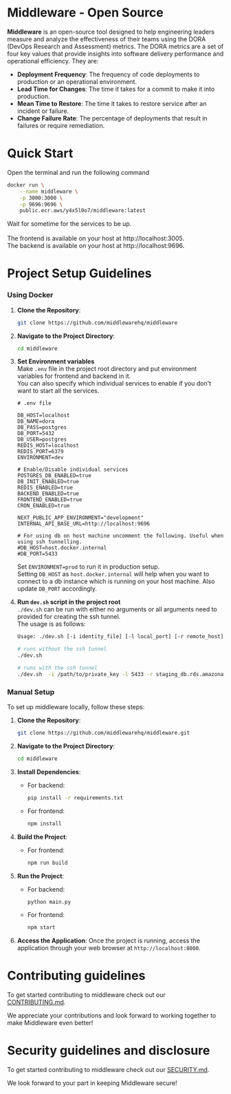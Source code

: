 # Middleware - Open Source
**Middleware** is an open-source tool designed to help engineering leaders measure and analyze the effectiveness of their teams using the DORA (DevOps Research and Assessment) metrics. The DORA metrics are a set of four key values that provide insights into software delivery performance and operational efficiency. They are:

- **Deployment Frequency**: The frequency of code deployments to production or an operational environment.
- **Lead Time for Changes**: The time it takes for a commit to make it into production.
- **Mean Time to Restore**: The time it takes to restore service after an incident or failure.
- **Change Failure Rate**: The percentage of deployments that result in failures or require remediation.

# Quick Start
Open the terminal and run the following command
```bash
docker run \
    --name middleware \
    -p 3000:3000 \
    -p 9696:9696 \
    public.ecr.aws/y4x5l0o7/middleware:latest
```

Wait for sometime for the services to be up.\
\
The frontend is available on your host at http://localhost:3005. \
The backend is available on your host at http://localhost:9696.

# Project Setup Guidelines
### Using Docker
1. **Clone the Repository**: 
   ```bash
   git clone https://github.com/middlewarehq/middleware
   ```

2. **Navigate to the Project Directory**:
   ```bash
   cd middleware
   ```

3. **Set Environment variables**\
    Make `.env` file in the project root directory and put environment variables for frontend and backend in it.\
    You can also specify which individual services to enable if you don't want to start all the services.
    ```
    # .env file

    DB_HOST=localhost
    DB_NAME=dora
    DB_PASS=postgres
    DB_PORT=5432
    DB_USER=postgres
    REDIS_HOST=localhost
    REDIS_PORT=6379
    ENVIRONMENT=dev

    # Enable/Disable individual services
    POSTGRES_DB_ENABLED=true
    DB_INIT_ENABLED=true
    REDIS_ENABLED=true
    BACKEND_ENABLED=true
    FRONTEND_ENABLED=true
    CRON_ENABLED=true

    NEXT_PUBLIC_APP_ENVIRONMENT="development"
    INTERNAL_API_BASE_URL=http://localhost:9696

    # For using db on host machine uncomment the following. Useful when using ssh tunnelling.
    #DB_HOST=host.docker.internal
    #DB_PORT=5433
    ```
    Set `ENVIRONMENT=prod` to run it in production setup.\
    Setting `DB_HOST` as `host.docker.internal` will help when you want to connect to a db instance which
    is running on your host machine. Also update `DB_PORT` accordingly.


4. **Run `dev.sh` script in the project root**\
    `./dev.sh` can be run with either no arguments or all arguments need to provided for creating the ssh tunnel.\
    The usage is as follows:
    ```bash
    Usage: ./dev.sh [-i identity_file] [-l local_port] [-r remote_host] [-p remote_port] [-u ssh_user] [-h ssh_host]
    ```
    ```bash
    # runs without the ssh tunnel
    ./dev.sh     
    ```
    ```bash
    # runs with the ssh tunnel
    ./dev.sh  -i /path/to/private_key -l 5433 -r staging_db.rds.amazonaws.com -p 5432 -u ec2-user -h 10.3.17.192
    ```
   
### Manual Setup
To set up middleware locally, follow these steps:

1. **Clone the Repository**: 
   ```bash
   git clone https://github.com/middlewarehq/middleware.git
   ```

2. **Navigate to the Project Directory**:
   ```bash
   cd middleware
   ```

3. **Install Dependencies**:
   - For backend:
     ```bash
     pip install -r requirements.txt
     ```
   - For frontend:
     ```bash
     npm install
     ```

4. **Build the Project**:
   - For frontend:
     ```bash
     npm run build
     ```

5. **Run the Project**:
   - For backend:
     ```bash
     python main.py
     ```
   - For frontend:
     ```bash
     npm start
     ```

7. **Access the Application**:
   Once the project is running, access the application through your web browser at `http://localhost:8000`.

# Contributing guidelines
To get started contributing to middleware check out our [CONTRIBUTING.md](https://github.com/middlewarehq/middleware/blob/main/CONTRIBUTING.md). 

We appreciate your contributions and look forward to working together to make Middleware even better!

# Security guidelines and disclosure
To get started contributing to middleware check out our [SECURITY.md](https://github.com/middlewarehq/middleware/blob/main/SECURITY.md). 

We look forward to your part in keeping Middleware secure!
